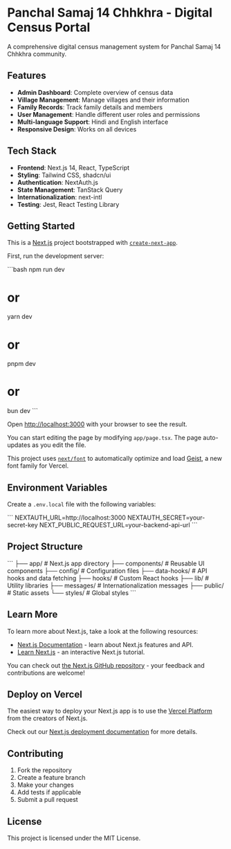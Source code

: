 # Panchal Samaj 14 Chhkhra - Digital Census Portal

A comprehensive digital census management system for Panchal Samaj 14 Chhkhra community.

## Features

- **Admin Dashboard**: Complete overview of census data
- **Village Management**: Manage villages and their information
- **Family Records**: Track family details and members
- **User Management**: Handle different user roles and permissions
- **Multi-language Support**: Hindi and English interface
- **Responsive Design**: Works on all devices

## Tech Stack

- **Frontend**: Next.js 14, React, TypeScript
- **Styling**: Tailwind CSS, shadcn/ui
- **Authentication**: NextAuth.js
- **State Management**: TanStack Query
- **Internationalization**: next-intl
- **Testing**: Jest, React Testing Library

## Getting Started

This is a [Next.js](https://nextjs.org) project bootstrapped with [`create-next-app`](https://nextjs.org/docs/app/api-reference/cli/create-next-app).

First, run the development server:

\`\`\`bash
npm run dev
# or
yarn dev
# or
pnpm dev
# or
bun dev
\`\`\`

Open [http://localhost:3000](http://localhost:3000) with your browser to see the result.

You can start editing the page by modifying `app/page.tsx`. The page auto-updates as you edit the file.

This project uses [`next/font`](https://nextjs.org/docs/app/building-your-application/optimizing/fonts) to automatically optimize and load [Geist](https://vercel.com/font), a new font family for Vercel.

## Environment Variables

Create a `.env.local` file with the following variables:

\`\`\`
NEXTAUTH_URL=http://localhost:3000
NEXTAUTH_SECRET=your-secret-key
NEXT_PUBLIC_REQUEST_URL=your-backend-api-url
\`\`\`

## Project Structure

\`\`\`
├── app/                    # Next.js app directory
├── components/            # Reusable UI components
├── config/               # Configuration files
├── data-hooks/           # API hooks and data fetching
├── hooks/                # Custom React hooks
├── lib/                  # Utility libraries
├── messages/             # Internationalization messages
├── public/               # Static assets
└── styles/               # Global styles
\`\`\`

## Learn More

To learn more about Next.js, take a look at the following resources:

- [Next.js Documentation](https://nextjs.org/docs) - learn about Next.js features and API.
- [Learn Next.js](https://nextjs.org/learn) - an interactive Next.js tutorial.

You can check out [the Next.js GitHub repository](https://github.com/vercel/next.js) - your feedback and contributions are welcome!

## Deploy on Vercel

The easiest way to deploy your Next.js app is to use the [Vercel Platform](https://vercel.com/new?utm_medium=default-template&filter=next.js&utm_source=create-next-app&utm_campaign=create-next-app-readme) from the creators of Next.js.

Check out our [Next.js deployment documentation](https://vercel.com/docs/deployments) for more details.

## Contributing

1. Fork the repository
2. Create a feature branch
3. Make your changes
4. Add tests if applicable
5. Submit a pull request

## License

This project is licensed under the MIT License.
